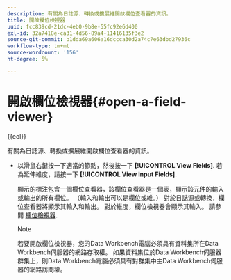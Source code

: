 ```yaml
---
description: 有關為日誌源、轉換或擴展維開啟欄位查看器的資訊。
title: 開啟欄位檢視器
uuid: fcc839cd-21dc-4eb0-9b8e-55fc92e6d400
exl-id: 32a7418e-ca31-4d56-89a4-11416135f3e2
source-git-commit: b1dda69a606a16dccca30d2a74c7e63dbd27936c
workflow-type: tm+mt
source-wordcount: '156'
ht-degree: 5%

---
```


# 開啟欄位檢視器{#open-a-field-viewer}

{{eol}}

有關為日誌源、轉換或擴展維開啟欄位查看器的資訊。

* 以滑鼠右鍵按一下適當的節點，然後按一下 **[!UICONTROL View Fields]**. 若為延伸維度，請按一下 **[!UICONTROL View Input Fields]**.

   顯示的標注包含一個欄位查看器，該欄位查看器是一個表，顯示該元件的輸入或輸出的所有欄位。 （輸入和輸出可以是欄位或維。） 對於日誌源或轉換，欄位查看器將顯示其輸入和輸出。 對於維度，欄位檢視器會顯示其輸入。 請參閱 [欄位檢視器](../../../../../home/c-get-started/c-admin-intrf/c-dataset-mgrs/c-fld-vwrs/c-fld-vwrs.md#concept-194cb94501564145ae059e53c0e4bec3).

   >[!NOTE]
   >
   >若要開啟欄位檢視器，您的Data Workbench電腦必須具有資料集所在Data Workbench伺服器的網路存取權。 如果資料集位於Data Workbench伺服器群集上，則Data Workbench電腦必須具有對群集中主Data Workbench伺服器的網路訪問權。
